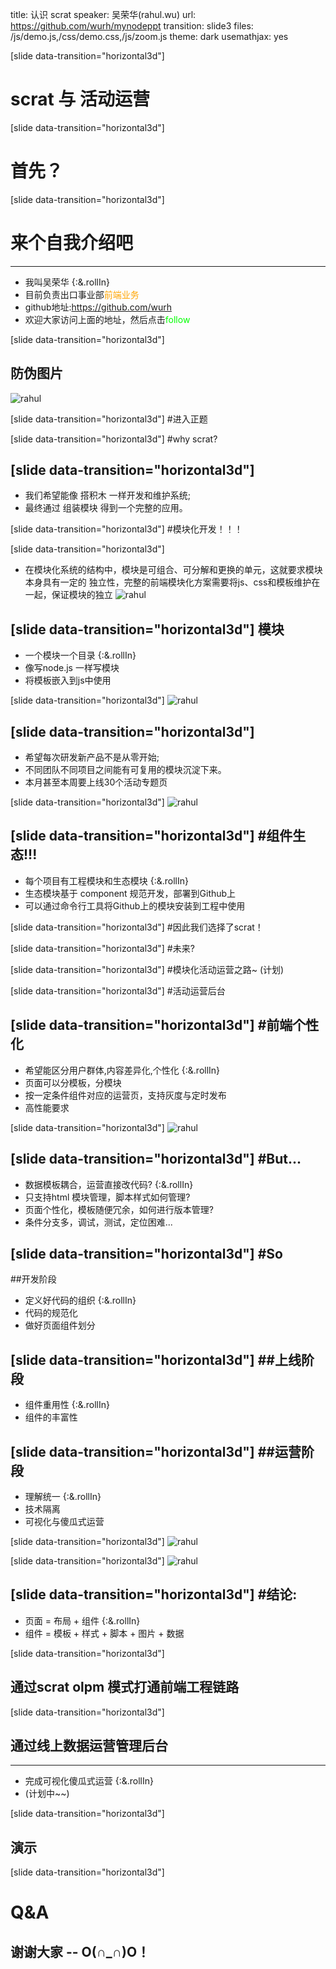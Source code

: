 title: 认识 scrat
speaker: 吴荣华(rahul.wu)
url: https://github.com/wurh/mynodeppt
transition: slide3
files: /js/demo.js,/css/demo.css,/js/zoom.js
theme: dark
usemathjax: yes

[slide data-transition="horizontal3d"]
# scrat 与 活动运营

[slide data-transition="horizontal3d"]
# 首先？

[slide data-transition="horizontal3d"]
# 来个自我介绍吧
----
* 我叫吴荣华 {:&.rollIn}
* 目前负责出口事业部<span style="color:orange">前端业务</span>
* github地址:https://github.com/wurh
* 欢迎大家访问上面的地址，然后点击<span style="color:#00ff00">follow</span>

[slide data-transition="horizontal3d"]
## 防伪图片
![rahul](/img/myself.png "rahul")

[slide data-transition="horizontal3d"]
#进入正题

[slide data-transition="horizontal3d"]
#why scrat?

[slide data-transition="horizontal3d"]
----
* 我们希望能像 搭积木 一样开发和维护系统;
* 最终通过 组装模块 得到一个完整的应用。


[slide data-transition="horizontal3d"]
#模块化开发！！！

[slide data-transition="horizontal3d"]
* 在模块化系统的结构中，模块是可组合、可分解和更换的单元，这就要求模块本身具有一定的 独立性，完整的前端模块化方案需要将js、css和模板维护在一起，保证模块的独立
![rahul](/img/mokuai1.png "rahul")

[slide data-transition="horizontal3d"]
模块
----
* 一个模块一个目录 {:&.rollIn}
* 像写node.js 一样写模块
* 将模板嵌入到js中使用

[slide data-transition="horizontal3d"]
![rahul](/img/mokuai2.png "rahul")

[slide data-transition="horizontal3d"]
----
* 希望每次研发新产品不是从零开始;
* 不同团队不同项目之间能有可复用的模块沉淀下来。
* 本月甚至本周要上线30个活动专题页

[slide data-transition="horizontal3d"]
![rahul](/img/tree.png "rahul")


[slide data-transition="horizontal3d"]
#组件生态!!!
----
* 每个项目有工程模块和生态模块 {:&.rollIn}
* 生态模块基于 component 规范开发，部署到Github上
* 可以通过命令行工具将Github上的模块安装到工程中使用

[slide data-transition="horizontal3d"]
#因此我们选择了scrat！

[slide data-transition="horizontal3d"]
#未来?

[slide data-transition="horizontal3d"]
#模块化活动运营之路~  (计划)

[slide data-transition="horizontal3d"]
#活动运营后台

[slide data-transition="horizontal3d"]
#前端个性化
----
* 希望能区分用户群体,内容差异化,个性化 {:&.rollIn}
* 页面可以分模板，分模块
* 按一定条件组件对应的运营页，支持灰度与定时发布
* 高性能要求

[slide data-transition="horizontal3d"]
![rahul](/img/yunyinghoutai.png "rahul")

[slide data-transition="horizontal3d"]
#But...
----
* 数据模板耦合，运营直接改代码? {:&.rollIn}
* 只支持html 模块管理，脚本样式如何管理?
* 页面个性化，模板随便冗余，如何进行版本管理?
* 条件分支多，调试，测试，定位困难...

[slide data-transition="horizontal3d"]
#So
----
##开发阶段
* 定义好代码的组织 {:&.rollIn}
* 代码的规范化
* 做好页面组件划分

[slide data-transition="horizontal3d"]
##上线阶段
----
* 组件重用性 {:&.rollIn}
* 组件的丰富性

[slide data-transition="horizontal3d"]
##运营阶段
----
* 理解统一 {:&.rollIn}
* 技术隔离
* 可视化与傻瓜式运营

[slide data-transition="horizontal3d"]
![rahul](/img/huodongpc1.png "rahul")

[slide data-transition="horizontal3d"]
![rahul](/img/huodongwap.png "rahul")

[slide data-transition="horizontal3d"]
#结论:
----
* 页面 = 布局 + 组件 {:&.rollIn}
* 组件 = 模板 + 样式 + 脚本 + 图片 + 数据


[slide data-transition="horizontal3d"]
## 通过scrat olpm 模式打通前端工程链路

[slide data-transition="horizontal3d"]
## 通过线上数据运营管理后台
----
* 完成可视化傻瓜式运营 {:&.rollIn}
* (计划中~~)

[slide data-transition="horizontal3d"]
## 演示

[slide data-transition="horizontal3d"]
# Q&A
## 谢谢大家 -- O(∩_∩)O！


